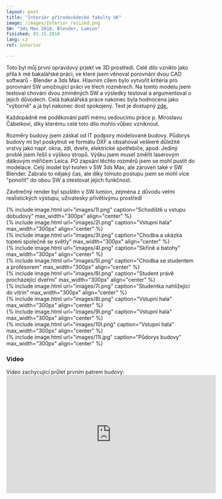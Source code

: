 ```yaml
---
layout: post
title: "Interiér přírodovědecké fakulty UK"
image: /images/Interior_resized.png
SW: "3ds Max 2018, Blender, Lumion"
finished: 03.15.2018
lang: cz
ref: interior

---
```



Toto byl můj první opravdový prjekt ve 3D prostředí. Celé dílo vzniklo jako příla k mé bakalářské práci, ve které jsem věnoval porovnání dvou CAD softwarů - Blender a 3ds Max. Hlavním cílem bylo vytvořit kritéria pro porovnání SW umožnující práci ve třech rozměrech. Na tomto modelu jsem testoval chování dvou zmíněných SW a výsledky testoval a argumentoval o jejich důvodech. Celá bakalářská práce nakonec byla hodnocena jako "výborně" a já byl nakonec dost spokojený. Text je dostupný [zde.](https://is.cuni.cz/webapps/zzp/detail/198733/43429949/?q=%7B%22______searchform___search%22%3A%22mace%5Cu0161ka%22%2C%22______searchform___butsearch%22%3A%22Vyhledat%22%2C%22______facetform___facets___workType%22%3A%5B%22BP%22%5D%2C%22______facetform___facets___faculty%22%3A%5B%2211310%22%5D%2C%22______facetform___facets___defenseYear%22%3A%5B%222018%22%5D%2C%22PNzzpSearchListbasic%22%3A1%7D&lang=cs)<br>

Každopádně mé poděkování patří mému vedoucímu práce p. Miroslavu Čábelkovi, díky kterému celé toto dílo mohlo vůbec vzniknout.<br>

Rozměry budovy jsem záskal od IT podpory modelované budovy. Půdorys budovy mi byl poskytnut ve formátu DXF a obsahoval veškeré důležité vrstvy jako např. okna, zdi, dveře, elektrické spotřebiče, apod. Jediný problé jsem řešil s výškou stropů. Výšku jsem musel změřit laserovým dálkovým měřičem Leica. PO zapsání těchto rozměrů jsem se mohl pustit do modelace. Celý model byl tvořen v SW 3ds Max, ale zároven také v SW Blender. Zabralo to nějaký čas, ale díky tomuto postupu jsem se mohl více "ponořit" do obou SW a otestovat jejich funkčnost. <br>

Závěrečný render byl spuštěn v SW lumion, zejména z důvodu velmi realistických výstupu, uživatesky přívětivýmu prostředí

{% include image.html url="images/1I.png" caption="Schodiště u vstupu dobudovy" max_width="300px" align="center" %}
<br>
{% include image.html url="images/2I.png" caption="Vstupní hala" max_width="300px" align="center" %}
<br>
{% include image.html url="images/3I.png" caption="Chodba a ukázka topení společně se světly" max_width="300px" align="center" %}
<br>
{% include image.html url="images/4I.png" caption="Skříně a batohy" max_width="300px" align="center" %}
<br>
{% include image.html url="images/5I.png" caption="Chodba se studentem a profesorem" max_width="300px" align="center" %}
<br>
{% include image.html url="images/6I.png" caption="Student právě procházející dveřmi" max_width="300px" align="center" %}
<br>
{% include image.html url="images/7I.png" caption="Studentka nahlížející do vitrín" max_width="300px" align="center" %}
<br>
{% include image.html url="images/8I.png" caption="Vstupní hala" max_width="300px" align="center" %}
<br>
{% include image.html url="images/9I.png" caption="Vstupní hala" max_width="300px" align="center" %}
<br>
{% include image.html url="images/10I.png" caption="Vstupní hala" max_width="300px" align="center" %}
<br>
{% include image.html url="images/11I.jpg" caption="Půdorys budovy" max_width="300px" align="center" %}
<br>

<h3> Video </h3>
Video zachycující průlet prvním patrem budovy:

<iframe width="560" height="315" src="https://www.youtube.com/embed/d-2PAjpgR1w" frameborder="0" allow="accelerometer; autoplay; encrypted-media; gyroscope; picture-in-picture" allowfullscreen></iframe>
